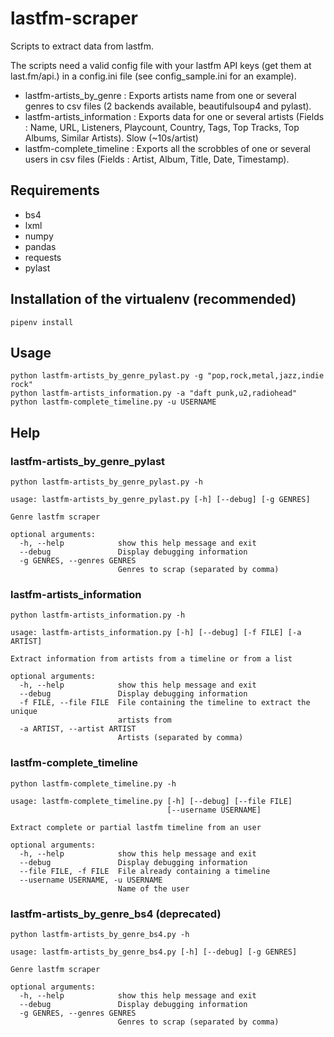 # lastfm-scraper

Scripts to extract data from lastfm.

The scripts need a valid config file with your lastfm API keys (get them at last.fm/api.) in a config.ini file (see config_sample.ini for an example).

- lastfm-artists_by_genre : Exports artists name from one or several genres to csv files (2 backends available, beautifulsoup4 and pylast).
- lastfm-artists_information : Exports data for one or several artists (Fields : Name, URL, Listeners, Playcount, Country, Tags, Top Tracks, Top Albums, Similar Artists). Slow (~10s/artist)
- lastfm-complete_timeline : Exports all the scrobbles of one or several users in csv files (Fields : Artist, Album, Title, Date, Timestamp).

## Requirements

- bs4
- lxml
- numpy
- pandas
- requests
- pylast

## Installation of the virtualenv (recommended)

```
pipenv install
```

## Usage

```
python lastfm-artists_by_genre_pylast.py -g "pop,rock,metal,jazz,indie rock"
python lastfm-artists_information.py -a "daft punk,u2,radiohead"
python lastfm-complete_timeline.py -u USERNAME
```

## Help

### lastfm-artists_by_genre_pylast

```
python lastfm-artists_by_genre_pylast.py -h
```

```
usage: lastfm-artists_by_genre_pylast.py [-h] [--debug] [-g GENRES]

Genre lastfm scraper

optional arguments:
  -h, --help            show this help message and exit
  --debug               Display debugging information
  -g GENRES, --genres GENRES
                        Genres to scrap (separated by comma)
```

### lastfm-artists_information

```
python lastfm-artists_information.py -h
```

```
usage: lastfm-artists_information.py [-h] [--debug] [-f FILE] [-a ARTIST]

Extract information from artists from a timeline or from a list

optional arguments:
  -h, --help            show this help message and exit
  --debug               Display debugging information
  -f FILE, --file FILE  File containing the timeline to extract the unique
                        artists from
  -a ARTIST, --artist ARTIST
                        Artists (separated by comma)
```

### lastfm-complete_timeline

```
python lastfm-complete_timeline.py -h
```

```
usage: lastfm-complete_timeline.py [-h] [--debug] [--file FILE]
                                   [--username USERNAME]

Extract complete or partial lastfm timeline from an user

optional arguments:
  -h, --help            show this help message and exit
  --debug               Display debugging information
  --file FILE, -f FILE  File already containing a timeline
  --username USERNAME, -u USERNAME
                        Name of the user
```

### lastfm-artists_by_genre_bs4 (deprecated)

```
python lastfm-artists_by_genre_bs4.py -h
```

```
usage: lastfm-artists_by_genre_bs4.py [-h] [--debug] [-g GENRES]

Genre lastfm scraper

optional arguments:
  -h, --help            show this help message and exit
  --debug               Display debugging information
  -g GENRES, --genres GENRES
                        Genres to scrap (separated by comma)
```

